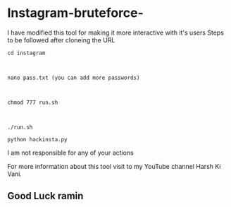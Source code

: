 # Instagram-bruteforce-
 I have modified this tool for making it more interactive with it's users
 Steps to be followed after cloneing the URL

    cd instagram

    

    nano pass.txt (you can add more passwords)

    

    chmod 777 run.sh

    

    ./run.sh

    python hackinsta.py

    

I am not responsible for any of your actions

  

For more information about this tool visit to my YouTube channel Harsh Ki Vani.

## Good Luck ramin
